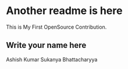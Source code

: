 # Another readme is here

This is My First OpenSource Contribution.

## Write your name here

Ashish Kumar
Sukanya Bhattacharyya
